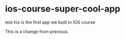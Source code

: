 
# ios-course-super-cool-app


test
his is the first app
we built in IOS course

This is a change from previous.
